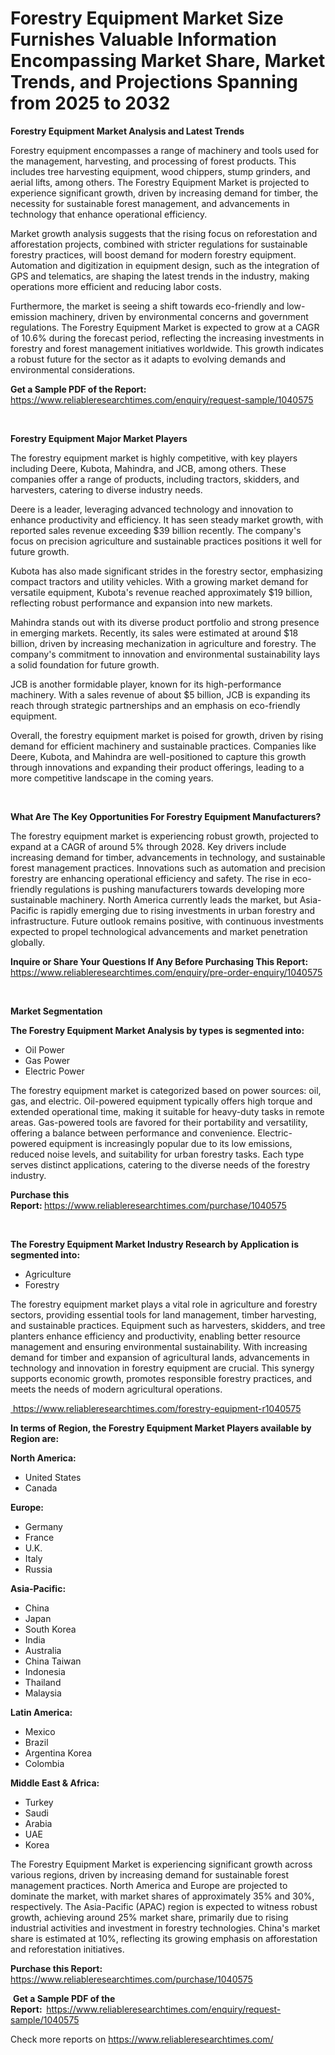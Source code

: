 <p><h1>Forestry Equipment Market Size Furnishes Valuable Information Encompassing Market Share, Market Trends, and Projections Spanning from 2025 to 2032</h1></p><p><strong>Forestry Equipment Market Analysis and Latest Trends</strong></p>
<p><p>Forestry equipment encompasses a range of machinery and tools used for the management, harvesting, and processing of forest products. This includes tree harvesting equipment, wood chippers, stump grinders, and aerial lifts, among others. The Forestry Equipment Market is projected to experience significant growth, driven by increasing demand for timber, the necessity for sustainable forest management, and advancements in technology that enhance operational efficiency.</p><p>Market growth analysis suggests that the rising focus on reforestation and afforestation projects, combined with stricter regulations for sustainable forestry practices, will boost demand for modern forestry equipment. Automation and digitization in equipment design, such as the integration of GPS and telematics, are shaping the latest trends in the industry, making operations more efficient and reducing labor costs.</p><p>Furthermore, the market is seeing a shift towards eco-friendly and low-emission machinery, driven by environmental concerns and government regulations. The Forestry Equipment Market is expected to grow at a CAGR of 10.6% during the forecast period, reflecting the increasing investments in forestry and forest management initiatives worldwide. This growth indicates a robust future for the sector as it adapts to evolving demands and environmental considerations.</p></p>
<p><strong>Get a Sample PDF of the Report:&nbsp;</strong> <a href="https://www.reliableresearchtimes.com/enquiry/request-sample/1040575?utm_campaign=2450&utm_medium=2&utm_source=Github&utm_content=ia&utm_term=19022025&utm_id=forestry-equipment">https://www.reliableresearchtimes.com/enquiry/request-sample/1040575</a></p>
<p>&nbsp;</p>
<p><strong>Forestry Equipment Major Market Players</strong></p>
<p><p>The forestry equipment market is highly competitive, with key players including Deere, Kubota, Mahindra, and JCB, among others. These companies offer a range of products, including tractors, skidders, and harvesters, catering to diverse industry needs.</p><p>Deere is a leader, leveraging advanced technology and innovation to enhance productivity and efficiency. It has seen steady market growth, with reported sales revenue exceeding $39 billion recently. The company's focus on precision agriculture and sustainable practices positions it well for future growth.</p><p>Kubota has also made significant strides in the forestry sector, emphasizing compact tractors and utility vehicles. With a growing market demand for versatile equipment, Kubota's revenue reached approximately $19 billion, reflecting robust performance and expansion into new markets.</p><p>Mahindra stands out with its diverse product portfolio and strong presence in emerging markets. Recently, its sales were estimated at around $18 billion, driven by increasing mechanization in agriculture and forestry. The company's commitment to innovation and environmental sustainability lays a solid foundation for future growth.</p><p>JCB is another formidable player, known for its high-performance machinery. With a sales revenue of about $5 billion, JCB is expanding its reach through strategic partnerships and an emphasis on eco-friendly equipment.</p><p>Overall, the forestry equipment market is poised for growth, driven by rising demand for efficient machinery and sustainable practices. Companies like Deere, Kubota, and Mahindra are well-positioned to capture this growth through innovations and expanding their product offerings, leading to a more competitive landscape in the coming years.</p></p>
<p>&nbsp;</p>
<p><strong>What Are The Key Opportunities For Forestry Equipment Manufacturers?</strong></p>
<p><p>The forestry equipment market is experiencing robust growth, projected to expand at a CAGR of around 5% through 2028. Key drivers include increasing demand for timber, advancements in technology, and sustainable forest management practices. Innovations such as automation and precision forestry are enhancing operational efficiency and safety. The rise in eco-friendly regulations is pushing manufacturers towards developing more sustainable machinery. North America currently leads the market, but Asia-Pacific is rapidly emerging due to rising investments in urban forestry and infrastructure. Future outlook remains positive, with continuous investments expected to propel technological advancements and market penetration globally.</p></p>
<p><strong>Inquire or Share Your Questions If Any Before Purchasing This Report:</strong> <a href="https://www.reliableresearchtimes.com/enquiry/pre-order-enquiry/1040575?utm_campaign=2450&utm_medium=2&utm_source=Github&utm_content=ia&utm_term=19022025&utm_id=forestry-equipment">https://www.reliableresearchtimes.com/enquiry/pre-order-enquiry/1040575</a></p>
<p>&nbsp;</p>
<p><strong>Market Segmentation</strong></p>
<p><strong>The Forestry Equipment Market Analysis by types is segmented into:</strong></p>
<p><ul><li>Oil Power</li><li>Gas Power</li><li>Electric Power</li></ul></p>
<p><p>The forestry equipment market is categorized based on power sources: oil, gas, and electric. Oil-powered equipment typically offers high torque and extended operational time, making it suitable for heavy-duty tasks in remote areas. Gas-powered tools are favored for their portability and versatility, offering a balance between performance and convenience. Electric-powered equipment is increasingly popular due to its low emissions, reduced noise levels, and suitability for urban forestry tasks. Each type serves distinct applications, catering to the diverse needs of the forestry industry.</p></p>
<p><strong>Purchase this Report:&nbsp;</strong><a href="https://www.reliableresearchtimes.com/purchase/1040575?utm_campaign=2450&utm_medium=2&utm_source=Github&utm_content=ia&utm_term=19022025&utm_id=forestry-equipment">https://www.reliableresearchtimes.com/purchase/1040575</a></p>
<p>&nbsp;</p>
<p><strong>The Forestry Equipment Market Industry Research by Application is segmented into:</strong></p>
<p><ul><li>Agriculture</li><li>Forestry</li></ul></p>
<p><p>The forestry equipment market plays a vital role in agriculture and forestry sectors, providing essential tools for land management, timber harvesting, and sustainable practices. Equipment such as harvesters, skidders, and tree planters enhance efficiency and productivity, enabling better resource management and ensuring environmental sustainability. With increasing demand for timber and expansion of agricultural lands, advancements in technology and innovation in forestry equipment are crucial. This synergy supports economic growth, promotes responsible forestry practices, and meets the needs of modern agricultural operations.</p></p>
<p><a href="https://www.reliableresearchtimes.com/forestry-equipment-r1040575?utm_campaign=2450&utm_medium=2&utm_source=Github&utm_content=ia&utm_term=19022025&utm_id=forestry-equipment">&nbsp;https://www.reliableresearchtimes.com/forestry-equipment-r1040575</a></p>
<p><strong>In terms of Region, the Forestry Equipment Market Players available by Region are:</strong></p>
<p>
    <p> <strong> North America: </strong>
        <ul>
            <li>United States</li>
            <li>Canada</li>
        </ul>
        </p> 
    <p> <strong> Europe: </strong>
        <ul>
            <li>Germany</li>
            <li>France</li>
            <li>U.K.</li>
            <li>Italy</li>
            <li>Russia</li>
        </ul>
        </p> 
    <p> <strong> Asia-Pacific: </strong>
        <ul>
            <li>China</li>
            <li>Japan</li>
            <li>South Korea</li>
            <li>India</li>
            <li>Australia</li>
            <li>China Taiwan</li>
            <li>Indonesia</li>
            <li>Thailand</li>
            <li>Malaysia</li>
        </ul>
        </p> 
    <p> <strong> Latin America: </strong>
        <ul>
            <li>Mexico</li>
            <li>Brazil</li>
            <li>Argentina Korea</li>
            <li>Colombia</li>
        </ul>
        </p> 
    <p> <strong> Middle East & Africa: </strong>
        <ul>
            <li>Turkey</li>
            <li>Saudi</li>
            <li>Arabia</li>
            <li>UAE</li>
            <li>Korea</li>
        </ul>
    </p>
    </p>
<p><p>The Forestry Equipment Market is experiencing significant growth across various regions, driven by increasing demand for sustainable forest management practices. North America and Europe are projected to dominate the market, with market shares of approximately 35% and 30%, respectively. The Asia-Pacific (APAC) region is expected to witness robust growth, achieving around 25% market share, primarily due to rising industrial activities and investment in forestry technologies. China's market share is estimated at 10%, reflecting its growing emphasis on afforestation and reforestation initiatives.</p></p>
<p><strong>Purchase this Report: </strong><a href="https://www.reliableresearchtimes.com/purchase/1040575?utm_campaign=2450&utm_medium=2&utm_source=Github&utm_content=ia&utm_term=19022025&utm_id=forestry-equipment">https://www.reliableresearchtimes.com/purchase/1040575</a></p>
<p>&nbsp;<strong>Get a Sample PDF of the Report:&nbsp;&nbsp;</strong><a href="https://www.reliableresearchtimes.com/enquiry/request-sample/1040575?utm_campaign=2450&utm_medium=2&utm_source=Github&utm_content=ia&utm_term=19022025&utm_id=forestry-equipment">https://www.reliableresearchtimes.com/enquiry/request-sample/1040575</a></p>
<p><strong></strong></p>
<p>Check more reports on <a href="https://www.reliableresearchtimes.com/?utm_campaign=2450&utm_medium=2&utm_source=Github&utm_content=ia&utm_term=19022025&utm_id=forestry-equipment">https://www.reliableresearchtimes.com/</a></p>